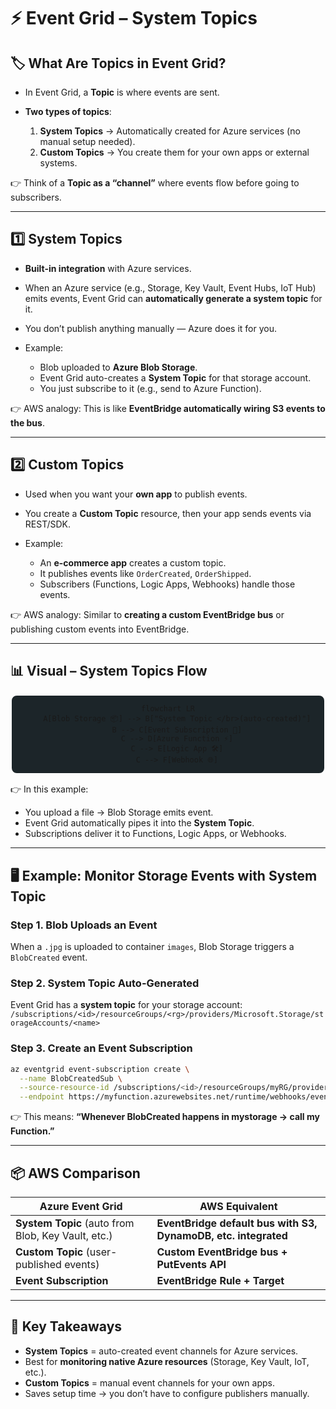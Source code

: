 # ⚡ Event Grid – **System Topics**

## 🏷️ **What Are Topics in Event Grid?**

- In Event Grid, a **Topic** is where events are sent.
- **Two types of topics**:

  1. **System Topics** → Automatically created for Azure services (no manual setup needed).
  2. **Custom Topics** → You create them for your own apps or external systems.

👉 Think of a **Topic as a “channel”** where events flow before going to subscribers.

---

## 1️⃣ **System Topics**

- **Built-in integration** with Azure services.
- When an Azure service (e.g., Storage, Key Vault, Event Hubs, IoT Hub) emits events, Event Grid can **automatically generate a system topic** for it.
- You don’t publish anything manually — Azure does it for you.
- Example:

  - Blob uploaded to **Azure Blob Storage**.
  - Event Grid auto-creates a **System Topic** for that storage account.
  - You just subscribe to it (e.g., send to Azure Function).

👉 AWS analogy: This is like **EventBridge automatically wiring S3 events to the bus**.

---

## 2️⃣ **Custom Topics**

- Used when you want your **own app** to publish events.
- You create a **Custom Topic** resource, then your app sends events via REST/SDK.
- Example:

  - An **e-commerce app** creates a custom topic.
  - It publishes events like `OrderCreated`, `OrderShipped`.
  - Subscribers (Functions, Logic Apps, Webhooks) handle those events.

👉 AWS analogy: Similar to **creating a custom EventBridge bus** or publishing custom events into EventBridge.

---

## 📊 Visual – System Topics Flow

<div align="center" style="background-color: #1c2529ff ;border-radius: 10px;border: 2px solid white">

```mermaid
flowchart LR
    A[Blob Storage 📦] --> B["System Topic </br>(auto-created)"]
    B --> C[Event Subscription 🎯]
    C --> D[Azure Function ⚡]
    C --> E[Logic App 🛠️]
    C --> F[Webhook 🌐]
```

</div>

👉 In this example:

- You upload a file → Blob Storage emits event.
- Event Grid automatically pipes it into the **System Topic**.
- Subscriptions deliver it to Functions, Logic Apps, or Webhooks.

---

## 🖥️ Example: Monitor Storage Events with System Topic

### Step 1. Blob Uploads an Event

When a `.jpg` is uploaded to container `images`, Blob Storage triggers a `BlobCreated` event.

### Step 2. System Topic Auto-Generated

Event Grid has a **system topic** for your storage account:
`/subscriptions/<id>/resourceGroups/<rg>/providers/Microsoft.Storage/storageAccounts/<name>`

### Step 3. Create an Event Subscription

```bash
az eventgrid event-subscription create \
  --name BlobCreatedSub \
  --source-resource-id /subscriptions/<id>/resourceGroups/myRG/providers/Microsoft.Storage/storageAccounts/mystorage \
  --endpoint https://myfunction.azurewebsites.net/runtime/webhooks/eventgrid?code=<function-key>
```

👉 This means: **“Whenever BlobCreated happens in mystorage → call my Function.”**

---

## 📦 AWS Comparison

| Azure Event Grid                                   | AWS Equivalent                                                 |
| -------------------------------------------------- | -------------------------------------------------------------- |
| **System Topic** (auto from Blob, Key Vault, etc.) | **EventBridge default bus with S3, DynamoDB, etc. integrated** |
| **Custom Topic** (user-published events)           | **Custom EventBridge bus + PutEvents API**                     |
| **Event Subscription**                             | **EventBridge Rule + Target**                                  |

---

## 🎯 Key Takeaways

- **System Topics** = auto-created event channels for Azure services.
- Best for **monitoring native Azure resources** (Storage, Key Vault, IoT, etc.).
- **Custom Topics** = manual event channels for your own apps.
- Saves setup time → you don’t have to configure publishers manually.
